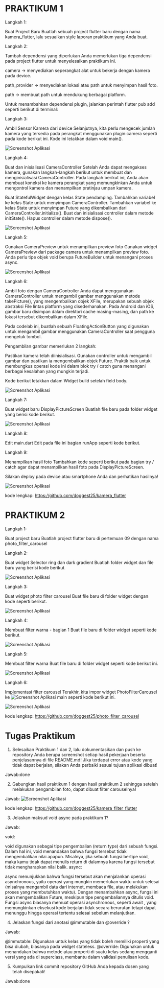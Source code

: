 # PRAKTIKUM 1

Langkah 1: 

Buat Project Baru
Buatlah sebuah project flutter baru dengan nama kamera_flutter, lalu sesuaikan style laporan praktikum yang Anda buat.

Langkah 2: 

Tambah dependensi yang diperlukan
Anda memerlukan tiga dependensi pada project flutter untuk menyelesaikan praktikum ini.

camera → menyediakan seperangkat alat untuk bekerja dengan kamera pada device.

path_provider → menyediakan lokasi atau path untuk menyimpan hasil foto.

path → membuat path untuk mendukung berbagai platform.

Untuk menambahkan dependensi plugin, jalankan perintah flutter pub add seperti berikut di terminal:

Langkah 3: 

Ambil Sensor Kamera dari device
Selanjutnya, kita perlu mengecek jumlah kamera yang tersedia pada perangkat menggunakan plugin camera seperti pada kode berikut ini. Kode ini letakkan dalam void main().

![Screenshot Aplikasi](image/1.1.png)

Langkah 4: 

Buat dan inisialisasi CameraController
Setelah Anda dapat mengakses kamera, gunakan langkah-langkah berikut untuk membuat dan menginisialisasi CameraController. Pada langkah berikut ini, Anda akan membuat koneksi ke kamera perangkat yang memungkinkan Anda untuk mengontrol kamera dan menampilkan pratinjau umpan kamera.

Buat StatefulWidget dengan kelas State pendamping.
Tambahkan variabel ke kelas State untuk menyimpan CameraController.
Tambahkan variabel ke kelas State untuk menyimpan Future yang dikembalikan dari CameraController.initialize().
Buat dan inisialisasi controller dalam metode initState().
Hapus controller dalam metode dispose().

![Screenshot Aplikasi](image/1.2.png)

Langkah 5: 

Gunakan CameraPreview untuk menampilkan preview foto
Gunakan widget CameraPreview dari package camera untuk menampilkan preview foto. Anda perlu tipe objek void berupa FutureBuilder untuk menangani proses async.

![Screenshot Aplikasi](image/1.2.2.png)

Langkah 6: 

Ambil foto dengan CameraController
Anda dapat menggunakan CameraController untuk mengambil gambar menggunakan metode takePicture(), yang mengembalikan objek XFile, merupakan sebuah objek abstraksi File lintas platform yang disederhanakan. Pada Android dan iOS, gambar baru disimpan dalam direktori cache masing-masing, dan path ke lokasi tersebut dikembalikan dalam XFile.

Pada codelab ini, buatlah sebuah FloatingActionButton yang digunakan untuk mengambil gambar menggunakan CameraController saat pengguna mengetuk tombol.

Pengambilan gambar memerlukan 2 langkah:

Pastikan kamera telah diinisialisasi.
Gunakan controller untuk mengambil gambar dan pastikan ia mengembalikan objek Future.
Praktik baik untuk membungkus operasi kode ini dalam blok try / catch guna menangani berbagai kesalahan yang mungkin terjadi.

Kode berikut letakkan dalam Widget build setelah field body.

![Screenshot Aplikasi](image/1.2.3.png)

Langkah 7: 

Buat widget baru DisplayPictureScreen
Buatlah file baru pada folder widget yang berisi kode berikut.

![Screenshot Aplikasi](image/1.3.png)

Langkah 8: 

Edit main.dart
Edit pada file ini bagian runApp seperti kode berikut.

Langkah 9: 

Menampilkan hasil foto
Tambahkan kode seperti berikut pada bagian try / catch agar dapat menampilkan hasil foto pada DisplayPictureScreen.

Silakan deploy pada device atau smartphone Anda dan perhatikan hasilnya! 

![Screenshot Aplikasi](image/1.4.jpg)

kode lengkap: https://github.com/doggest25/kamera_flutter

# PRAKTIKUM 2

Langkah 1: 

Buat project baru
Buatlah project flutter baru di pertemuan 09 dengan nama photo_filter_carousel

Langkah 2: 

Buat widget Selector ring dan dark gradient
Buatlah folder widget dan file baru yang berisi kode berikut.

![Screenshot Aplikasi](image/2.1.png)

Langkah 3: 

Buat widget photo filter carousel
Buat file baru di folder widget dengan kode seperti berikut.

![Screenshot Aplikasi](image/2.2.png)

Langkah 4: 

Membuat filter warna - bagian 1
Buat file baru di folder widget seperti kode berikut.

![Screenshot Aplikasi](image/2.3.png)

Langkah 5: 

Membuat filter warna
Buat file baru di folder widget seperti kode berikut ini.

![Screenshot Aplikasi](image/2.4.png)

Langkah 6: 

Implementasi filter carousel
Terakhir, kita impor widget PhotoFilterCarousel ke 
![Screenshot Aplikasi](image/2.5.png)
main seperti kode berikut ini.

![Screenshot Aplikasi](image/1.5.jpg)

kode lengkap: https://github.com/doggest25/photo_filter_carousel

# Tugas Praktikum

1. Selesaikan Praktikum 1 dan 2, lalu dokumentasikan dan push ke repository Anda berupa screenshot setiap hasil pekerjaan beserta penjelasannya di file README.md! Jika terdapat error atau kode yang tidak dapat berjalan, silakan Anda perbaiki sesuai tujuan aplikasi dibuat!

Jawab:done

2. Gabungkan hasil praktikum 1 dengan hasil praktikum 2 sehingga setelah melakukan pengambilan foto, dapat dibuat filter carouselnya!

Jawab:
![Screenshot Aplikasi](image/1.6.gif)

kode lengkap: https://github.com/doggest25/kamera_filter_flutter

3. Jelaskan maksud void async pada praktikum 1?

Jawab:

void:

void digunakan sebagai tipe pengembalian (return type) dari sebuah fungsi. Dalam hal ini, void menandakan bahwa fungsi tersebut tidak mengembalikan nilai apapun.
Misalnya, jika sebuah fungsi bertipe void, maka kamu tidak dapat menulis return <value> di dalamnya karena fungsi tersebut tidak mengharapkan nilai balik.
async:

async menunjukkan bahwa fungsi tersebut akan menjalankan operasi asynchronous, yaitu operasi yang mungkin memerlukan waktu untuk selesai (misalnya mengambil data dari internet, membaca file, atau melakukan proses yang membutuhkan waktu).
Dengan menambahkan async, fungsi ini akan mengembalikan Future, meskipun tipe pengembaliannya ditulis void.
Fungsi async biasanya memuat operasi asynchronous, seperti await <Future>, yang memungkinkan eksekusi kode berjalan tidak secara berurutan tetapi dapat menunggu hingga operasi tertentu selesai sebelum melanjutkan.

4. Jelaskan fungsi dari anotasi @immutable dan @override ?

Jawab:

@immutable: Digunakan untuk kelas yang tidak boleh memiliki properti yang bisa diubah, biasanya pada widget stateless.
@override: Digunakan untuk menandakan bahwa metode atau properti di suatu kelas sedang mengganti versi yang ada di superclass, membantu dalam validasi penulisan kode.

5. Kumpulkan link commit repository GitHub Anda kepada dosen yang telah disepakati!

Jawab:done
